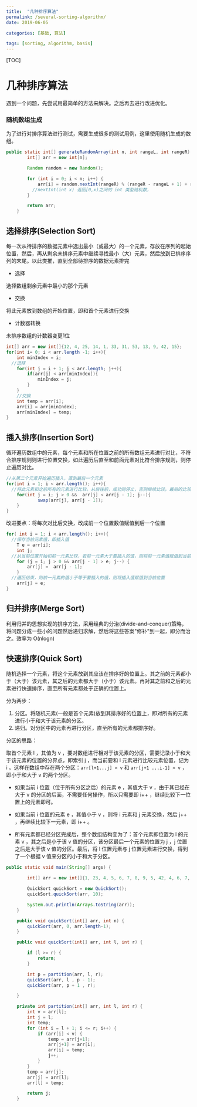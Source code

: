 ```yaml
---
title:  "几种排序算法"
permalink: /several-sorting-algorithm/
date: 2019-06-05

categories: [基础, 算法]

tags: [sorting, algorithm, basis]
---
```


[TOC]

# 几种排序算法

遇到一个问题，先尝试用最简单的方法来解决。之后再去进行改进优化。

### 随机数组生成

为了进行对排序算法进行测试，需要生成很多的测试用例，这里使用随机生成的数组。

```java
public static int[] generateRandomArray(int n, int rangeL, int rangeR) {
        int[] arr = new int[n];

        Random random = new Random();

        for (int i = 0; i < n; i++) {
            arr[i] = random.nextInt(rangeR) % (rangeR - rangeL + 1) + rangeL;
          //nextInt(int x) 返回[0,x)之间的 int 类型随机数，
        }

        return arr;
    }
```



## 选择排序(Selection Sort)

每一次从待排序的数据元素中选出最小（或最大）的一个元素，存放在序列的起始位置，然后，再从剩余未排序元素中继续寻找最小（大）元素，然后放到已排序序列的末尾。以此类推，直到全部待排序的数据元素排完

- 选择

选择数组剩余元素中最小的那个元素

- 交换

将此元素放到数组的开始位置，即和首个元素进行交换

- 计数器转换

未排序数组的计数器变更1位

```java
int[] arr = new int[]{12, 4, 25, 14, 1, 33, 31, 53, 13, 9, 42, 15};
for(int i= 0; i < arr.length -1; i++){
	int minIndex = i;
  //选择
	for(int j = i + 1; j < arr.length; j++){
		if(arr[j] < arr[minIndex]){
			minIndex = j;
		}
	}
	//交换
	int temp = arr[i];
	arr[i] = arr[minIndex];
	arr[minIndex] = temp;
}
```



## 插入排序(Insertion Sort)

循环遍历数组中的元素，每个元素和所在位置之前的所有数组元素进行对比，不符合排序规则则进行位置交换，如此遍历后直至和前面元素对比符合排序规则，则停止遍历对比。



```java
//从第二个元素开始遍历插入，直到最后一个元素
for(int i = 1; i < arr.length(); i++){
  //将此元素和之前所有的元素进行比较。从后往前，成功则停止，否则继续比较。最后的比较位置为 j = 1
	for(int j = i; j > 0 &&  arr[j] < arr[j - 1]; j--){
			swap(arr[j], arr[j - 1]);
	}
}
```

改进要点：将每次对比后交换，改成前一个位置数值赋值到后一个位置

```java
for( int i = 1; i < arr.length(); i++){
  //保存当前元素值，即插入值
	T e = arr[i];
	int j;
  //从当前位置开始和前一元素比较，若前一元素大于要插入的值，则将前一元素值赋值到当前位置，代替交换
	for (j = i; j > 0 && arr[j - 1] > e; j--) {
		arr[j] =  arr[j - 1];
	}
  //遍历结束，则前一元素的值小于等于要插入的值，则将插入值赋值到当前位置
	arr[j] = e;
}
```

## 归并排序(Merge Sort)

利用归并的思想实现的排序方法，采用经典的分治(divide-and-conquer)策略，将问题分成一些小的问题然后递归求解，然后将这些答案"修补"到一起，即分而治之。效率为 O(nlogn)



## 快速排序(Quick Sort)

随机选择一个元素，将这个元素放到其应该在排序好的位置上。其之前的元素都小于（大于）该元素，其之后的元素都大于（小于）该元素。再对其之前和之后的元素进行快速排序，直至所有元素都处于正确的位置上。

分为两步：

1. 分区。将随机元素(一般是首个元素)放到其排序好的位置上，即对所有的元素进行小于和大于该元素的分区。
2. 递归。对分区中的元素再进行分区，直至所有的元素都排序好。

分区的思路：

取首个元素 l ，其值为 v ，要对数组进行相对于该元素的分区，需要记录小于和大于该元素的位置的分界点，即索引 j ，而当前要和 l 元素进行比较元素位置，记为 i 。这样在数组中存在两个分区：`arr[l+1...j] < v`  和 `arr[j+1 ...i-1] > v` ，即小于和大于 v 的两个分区。

- 如果当前 i 位置（位于所有分区之后）的元素 e ，其值大于 v ，由于其已经在大于 v 的分区的后面，不需要任何操作，所以只需要即 i++ ，继续比较下一位置上的元素即可。

- 如果当前 i 位置的元素 e ，其值小于 v ，则将 i 元素和 j 元素交换，然后 j++ ，再继续比较下一元素，即 i++ 。
- 所有元素都已经分区完成后，整个数组结构变为了：首个元素即位置为 l 的元素 v ，其之后是小于该 v 值的分区，该分区最后一个元素的位置为 j ，j 位置之后是大于该 v 值的分区。最后，将 l 位置元素与 j 位置元素进行交换，得到了一个根据 v 值来分区的小于和大于分区。



```java
public static void main(String[] args) {

        int[] arr = new int[]{1, 23, 4, 5, 6, 7, 8, 9, 5, 42, 4, 6, 7, 4, 2, 3, 5, 57, 4, 4, 2, 35, 436, 2, 25, 3, 7, 32, 5, 63, 63, 564, 2, 42, 643, 643 , 5346, 34};

        QuickSort quickSort = new QuickSort();
        quickSort.quickSort(arr, 10);

        System.out.println(Arrays.toString(arr));
    }

    public void quickSort(int[] arr, int n) {
        quickSort(arr, 0, arr.length-1);
    }

    public void quickSort(int[] arr, int l, int r) {

        if (l >= r) {
            return;
        }

        int p = partition(arr, l, r);
        quickSort(arr, l , p - 1);
        quickSort(arr, p + 1 , r);

    }

    private int partition(int[] arr, int l, int r) {
        int v = arr[l];
        int j = l;
        int temp;
        for (int i = l + 1; i <= r; i++) {
            if (arr[i] < v) {
                temp = arr[j+1];
                arr[j+1] = arr[i];
                arr[i] = temp;
                j++;
            }
        }
        temp = arr[j];
        arr[j] = arr[l];
        arr[l] = temp;

        return j;
    }
```

